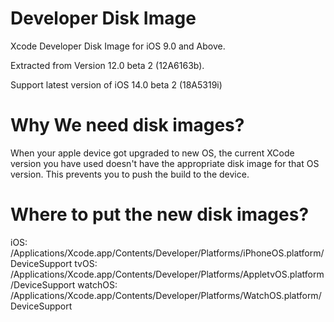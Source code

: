 # Developer Disk Image
Xcode Developer Disk Image for iOS 9.0 and Above.

Extracted from Version 12.0 beta 2 (12A6163b).

Support latest version of iOS 14.0 beta 2 (18A5319i)

# Why We need disk images?
When your apple device got upgraded to new OS, the current XCode version you have used doesn't have the appropriate disk image for that OS version. This prevents you to push the build to the device.

# Where to put the new disk images?
iOS: /Applications/Xcode.app/Contents/Developer/Platforms/iPhoneOS.platform/DeviceSupport
tvOS: /Applications/Xcode.app/Contents/Developer/Platforms/AppletvOS.platform/DeviceSupport
watchOS: /Applications/Xcode.app/Contents/Developer/Platforms/WatchOS.platform/DeviceSupport
